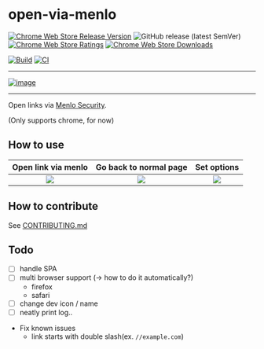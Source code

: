 # open-via-menlo

<!-- Release badges -->
[![Chrome Web Store Release Version](https://img.shields.io/chrome-web-store/v/noipifnjlcnmakealjopkndknloofcka)](https://chrome.google.com/webstore/detail/open-via-menlo/noipifnjlcnmakealjopkndknloofcka)
![GitHub release (latest SemVer)](https://img.shields.io/github/v/release/sh-cho/open-via-menlo)
[![Chrome Web Store Ratings](https://img.shields.io/chrome-web-store/rating/noipifnjlcnmakealjopkndknloofcka)](https://chrome.google.com/webstore/detail/open-via-menlo/noipifnjlcnmakealjopkndknloofcka)
[![Chrome Web Store Downloads](https://img.shields.io/chrome-web-store/users/noipifnjlcnmakealjopkndknloofcka)](https://chrome.google.com/webstore/detail/open-via-menlo/noipifnjlcnmakealjopkndknloofcka)

<!-- Dev badges -->
[![Build](https://github.com/sh-cho/open-via-menlo/actions/workflows/build.yaml/badge.svg?branch=main&event=push)](https://github.com/sh-cho/open-via-menlo/actions/workflows/build.yaml)
[![CI](https://github.com/sh-cho/open-via-menlo/actions/workflows/ci.yaml/badge.svg?branch=main&event=push)](https://github.com/sh-cho/open-via-menlo/actions/workflows/ci.yaml)

---

[![image](https://user-images.githubusercontent.com/11611397/216783062-5f9b5b39-e3d7-48d7-b191-ac1ddc0a325c.png)](https://chrome.google.com/webstore/detail/open-via-menlo/noipifnjlcnmakealjopkndknloofcka)

---

Open links via [Menlo Security](https://safe.menlosecurity.com/).

(Only supports chrome, for now)

## How to use

| Open link via menlo | Go back to normal page | Set options |
:--:|:--:|:--:
![](https://github.com/sh-cho/open-via-menlo/assets/11611397/f624312c-7a69-4e8d-85dd-19676ed7c8d2)  |  ![](https://github.com/sh-cho/open-via-menlo/assets/11611397/0a2c658a-560e-4a7c-88df-a54883b4d27d) | ![](https://github.com/sh-cho/open-via-menlo/assets/11611397/47d513c1-a587-414c-8127-af02a3f30463)

## How to contribute
See [CONTRIBUTING.md](./CONTRIBUTING.md)

## Todo
- [ ] handle SPA
- [ ] multi browser support (-> how to do it automatically?)
  - firefox
  - safari
- [ ] change dev icon / name
- [ ] neatly print log..
- Fix known issues
  - link starts with double slash(ex. `//example.com`)
